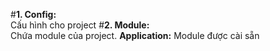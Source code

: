 #**1. Config:**
<br>
Cấu hình cho project
#**2. Module:**
<br>
Chứa module của project. **Application:** Module được cài sẵn
